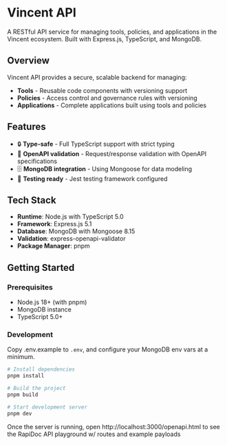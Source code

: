 # Vincent API

A RESTful API service for managing tools, policies, and applications in the Vincent ecosystem. Built with Express.js, TypeScript, and MongoDB.

## Overview

Vincent API provides a secure, scalable backend for managing:

- **Tools** - Reusable code components with versioning support
- **Policies** - Access control and governance rules with versioning
- **Applications** - Complete applications built using tools and policies

## Features

- 🔒 **Type-safe** - Full TypeScript support with strict typing
- 📝 **OpenAPI validation** - Request/response validation with OpenAPI specifications
- 🗄️ **MongoDB integration** - Using Mongoose for data modeling
- 🧪 **Testing ready** - Jest testing framework configured

## Tech Stack

- **Runtime**: Node.js with TypeScript 5.0
- **Framework**: Express.js 5.1
- **Database**: MongoDB with Mongoose 8.15
- **Validation**: express-openapi-validator
- **Package Manager**: pnpm

## Getting Started

### Prerequisites

- Node.js 18+ (with pnpm)
- MongoDB instance
- TypeScript 5.0+

### Development

Copy .env.example to `.env`, and configure your MongoDB env vars at a minimum.

```bash
# Install dependencies
pnpm install

# Build the project
pnpm build

# Start development server
pnpm dev
```

Once the server is running, open http://localhost:3000/openapi.html to see the RapiDoc API playground w/ routes and example payloads
